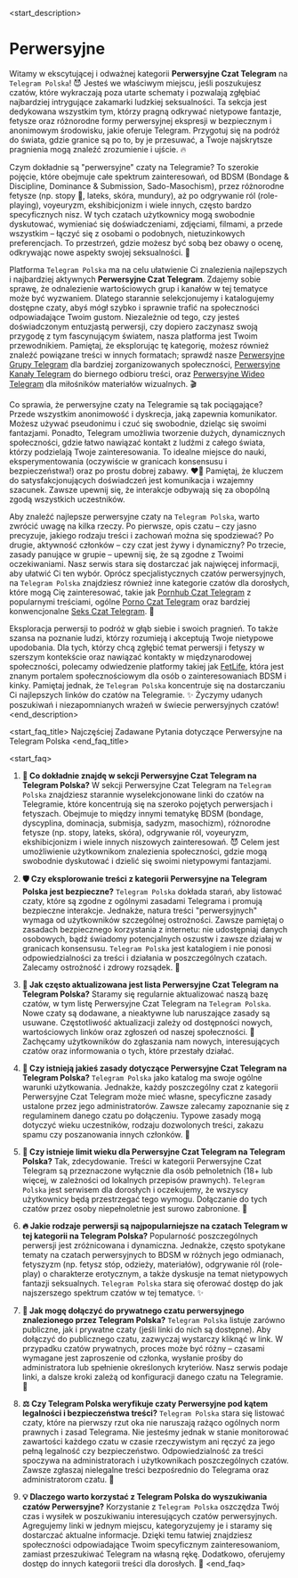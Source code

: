 <start_description>
# Perwersyjne

Witamy w ekscytującej i odważnej kategorii **Perwersyjne Czat Telegram** na `Telegram Polska`! 😈 Jesteś we właściwym miejscu, jeśli poszukujesz czatów, które wykraczają poza utarte schematy i pozwalają zgłębiać najbardziej intrygujące zakamarki ludzkiej seksualności. Ta sekcja jest dedykowana wszystkim tym, którzy pragną odkrywać nietypowe fantazje, fetysze oraz różnorodne formy perwersyjnej ekspresji w bezpiecznym i anonimowym środowisku, jakie oferuje Telegram. Przygotuj się na podróż do świata, gdzie granice są po to, by je przesuwać, a Twoje najskrytsze pragnienia mogą znaleźć zrozumienie i ujście. 🔥

Czym dokładnie są "perwersyjne" czaty na Telegramie? To szerokie pojęcie, które obejmuje całe spektrum zainteresowań, od BDSM (Bondage & Discipline, Dominance & Submission, Sado-Masochism), przez różnorodne fetysze (np. stopy 🦶, lateks, skóra, mundury), aż po odgrywanie ról (role-playing), voyeuryzm, ekshibicjonizm i wiele innych, często bardzo specyficznych nisz. W tych czatach użytkownicy mogą swobodnie dyskutować, wymieniać się doświadczeniami, zdjęciami, filmami, a przede wszystkim – łączyć się z osobami o podobnych, nietuzinkowych preferencjach. To przestrzeń, gdzie możesz być sobą bez obawy o ocenę, odkrywając nowe aspekty swojej seksualności. 🤫

Platforma `Telegram Polska` ma na celu ułatwienie Ci znalezienia najlepszych i najbardziej aktywnych **Perwersyjne Czat Telegram**. Zdajemy sobie sprawę, że odnalezienie wartościowych grup i kanałów w tej tematyce może być wyzwaniem. Dlatego starannie selekcjonujemy i katalogujemy dostępne czaty, abyś mógł szybko i sprawnie trafić na społeczności odpowiadające Twoim gustom. Niezależnie od tego, czy jesteś doświadczonym entuzjastą perwersji, czy dopiero zaczynasz swoją przygodę z tym fascynującym światem, nasza platforma jest Twoim przewodnikiem. Pamiętaj, że eksplorując tę kategorię, możesz również znaleźć powiązane treści w innych formatach; sprawdź nasze [Perwersyjne Grupy Telegram](/grupy/perwersje) dla bardziej zorganizowanych społeczności, [Perwersyjne Kanały Telegram](/kanaly/perwersje) do biernego odbioru treści, oraz [Perwersyjne Wideo Telegram](/wideo/perwersje) dla miłośników materiałów wizualnych. 🎬

Co sprawia, że perwersyjne czaty na Telegramie są tak pociągające? Przede wszystkim anonimowość i dyskrecja, jaką zapewnia komunikator. Możesz używać pseudonimu i czuć się swobodnie, dzieląc się swoimi fantazjami. Ponadto, Telegram umożliwia tworzenie dużych, dynamicznych społeczności, gdzie łatwo nawiązać kontakt z ludźmi z całego świata, którzy podzielają Twoje zainteresowania. To idealne miejsce do nauki, eksperymentowania (oczywiście w granicach konsensusu i bezpieczeństwa!) oraz po prostu dobrej zabawy. ❤️‍🔥 Pamiętaj, że kluczem do satysfakcjonujących doświadczeń jest komunikacja i wzajemny szacunek. Zawsze upewnij się, że interakcje odbywają się za obopólną zgodą wszystkich uczestników.

Aby znaleźć najlepsze perwersyjne czaty na `Telegram Polska`, warto zwrócić uwagę na kilka rzeczy. Po pierwsze, opis czatu – czy jasno precyzuje, jakiego rodzaju treści i zachowań można się spodziewać? Po drugie, aktywność członków – czy czat jest żywy i dynamiczny? Po trzecie, zasady panujące w grupie – upewnij się, że są zgodne z Twoimi oczekiwaniami. Nasz serwis stara się dostarczać jak najwięcej informacji, aby ułatwić Ci ten wybór. Oprócz specjalistycznych czatów perwersyjnych, na `Telegram Polska` znajdziesz również inne kategorie czatów dla dorosłych, które mogą Cię zainteresować, takie jak [Pornhub Czat Telegram](/czat/pornhub) z popularnymi treściami, ogólne [Porno Czat Telegram](/czat/porno) oraz bardziej konwencjonalne [Seks Czat Telegram](/czat/seks). 💋

Eksploracja perwersji to podróż w głąb siebie i swoich pragnień. To także szansa na poznanie ludzi, którzy rozumieją i akceptują Twoje nietypowe upodobania. Dla tych, którzy chcą zgłębić temat perwersji i fetyszy w szerszym kontekście oraz nawiązać kontakty w międzynarodowej społeczności, polecamy odwiedzenie platformy takiej jak [FetLife](https://fetlife.com), która jest znanym portalem społecznościowym dla osób o zainteresowaniach BDSM i kinky. Pamiętaj jednak, że `Telegram Polska` koncentruje się na dostarczaniu Ci najlepszych linków do czatów na Telegramie. ✨ Życzymy udanych poszukiwań i niezapomnianych wrażeń w świecie perwersyjnych czatów!
<end_description>

<start_faq_title>
Najczęściej Zadawane Pytania dotyczące Perwersyjne na Telegram Polska
<end_faq_title>

<start_faq>
1. **🤔 Co dokładnie znajdę w sekcji Perwersyjne Czat Telegram na Telegram Polska?**
W sekcji Perwersyjne Czat Telegram na `Telegram Polska` znajdziesz starannie wyselekcjonowane linki do czatów na Telegramie, które koncentrują się na szeroko pojętych perwersjach i fetyszach. Obejmuje to między innymi tematykę BDSM (bondage, dyscyplina, dominacja, submisja, sadyzm, masochizm), różnorodne fetysze (np. stopy, lateks, skóra), odgrywanie ról, voyeuryzm, ekshibicjonizm i wiele innych niszowych zainteresowań. 😈 Celem jest umożliwienie użytkownikom znalezienia społeczności, gdzie mogą swobodnie dyskutować i dzielić się swoimi nietypowymi fantazjami.

2. **🛡️ Czy eksplorowanie treści z kategorii Perwersyjne na Telegram Polska jest bezpieczne?**
`Telegram Polska` dokłada starań, aby listować czaty, które są zgodne z ogólnymi zasadami Telegrama i promują bezpieczne interakcje. Jednakże, natura treści "perwersyjnych" wymaga od użytkowników szczególnej ostrożności. Zawsze pamiętaj o zasadach bezpiecznego korzystania z internetu: nie udostępniaj danych osobowych, bądź świadomy potencjalnych oszustw i zawsze działaj w granicach konsensusu. `Telegram Polska` jest katalogiem i nie ponosi odpowiedzialności za treści i działania w poszczególnych czatach. Zalecamy ostrożność i zdrowy rozsądek. 🚦

3. **🔄 Jak często aktualizowana jest lista Perwersyjne Czat Telegram na Telegram Polska?**
Staramy się regularnie aktualizować naszą bazę czatów, w tym listę Perwersyjne Czat Telegram na `Telegram Polska`. Nowe czaty są dodawane, a nieaktywne lub naruszające zasady są usuwane. Częstotliwość aktualizacji zależy od dostępności nowych, wartościowych linków oraz zgłoszeń od naszej społeczności. 🚀 Zachęcamy użytkowników do zgłaszania nam nowych, interesujących czatów oraz informowania o tych, które przestały działać.

4. **📜 Czy istnieją jakieś zasady dotyczące Perwersyjne Czat Telegram na Telegram Polska?**
`Telegram Polska` jako katalog ma swoje ogólne warunki użytkowania. Jednakże, każdy poszczególny czat z kategorii Perwersyjne Czat Telegram może mieć własne, specyficzne zasady ustalone przez jego administratorów. Zawsze zalecamy zapoznanie się z regulaminem danego czatu po dołączeniu. Typowe zasady mogą dotyczyć wieku uczestników, rodzaju dozwolonych treści, zakazu spamu czy poszanowania innych członków. 🧐

5. **🔞 Czy istnieje limit wieku dla Perwersyjne Czat Telegram na Telegram Polska?**
Tak, zdecydowanie. Treści w kategorii Perwersyjne Czat Telegram są przeznaczone wyłącznie dla osób pełnoletnich (18+ lub więcej, w zależności od lokalnych przepisów prawnych). `Telegram Polska` jest serwisem dla dorosłych i oczekujemy, że wszyscy użytkownicy będą przestrzegać tego wymogu. Dołączanie do tych czatów przez osoby niepełnoletnie jest surowo zabronione. 🚫

6. **🔥 Jakie rodzaje perwersji są najpopularniejsze na czatach Telegram w tej kategorii na Telegram Polska?**
Popularność poszczególnych perwersji jest zróżnicowana i dynamiczna. Jednakże, często spotykane tematy na czatach perwersyjnych to BDSM w różnych jego odmianach, fetyszyzm (np. fetysz stóp, odzieży, materiałów), odgrywanie ról (role-play) o charakterze erotycznym, a także dyskusje na temat nietypowych fantazji seksualnych. `Telegram Polska` stara się oferować dostęp do jak najszerszego spektrum czatów w tej tematyce. ✨

7. **🚪 Jak mogę dołączyć do prywatnego czatu perwersyjnego znalezionego przez Telegram Polska?**
`Telegram Polska` listuje zarówno publiczne, jak i prywatne czaty (jeśli linki do nich są dostępne). Aby dołączyć do publicznego czatu, zazwyczaj wystarczy kliknąć w link. W przypadku czatów prywatnych, proces może być różny – czasami wymagane jest zaproszenie od członka, wysłanie prośby do administratora lub spełnienie określonych kryteriów. Nasz serwis podaje linki, a dalsze kroki zależą od konfiguracji danego czatu na Telegramie. 🧐

8. **⚖️ Czy Telegram Polska weryfikuje czaty Perwersyjne pod kątem legalności i bezpieczeństwa treści?**
`Telegram Polska` stara się listować czaty, które na pierwszy rzut oka nie naruszają rażąco ogólnych norm prawnych i zasad Telegrama. Nie jesteśmy jednak w stanie monitorować zawartości każdego czatu w czasie rzeczywistym ani ręczyć za jego pełną legalność czy bezpieczeństwo. Odpowiedzialność za treści spoczywa na administratorach i użytkownikach poszczególnych czatów. Zawsze zgłaszaj nielegalne treści bezpośrednio do Telegrama oraz administratorom czatu. 🚨

9. **💡 Dlaczego warto korzystać z Telegram Polska do wyszukiwania czatów Perwersyjne?**
Korzystanie z `Telegram Polska` oszczędza Twój czas i wysiłek w poszukiwaniu interesujących czatów perwersyjnych. Agregujemy linki w jednym miejscu, kategoryzujemy je i staramy się dostarczać aktualne informacje. Dzięki temu łatwiej znajdziesz społeczności odpowiadające Twoim specyficznym zainteresowaniom, zamiast przeszukiwać Telegram na własną rękę. Dodatkowo, oferujemy dostęp do innych kategorii treści dla dorosłych. 🌟
<end_faq>